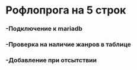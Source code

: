 # Рофлопрога на 5 строк
### -Подключение к mariadb
### -Проверка на наличие жанров в таблице
### -Добавление при отсытствии
